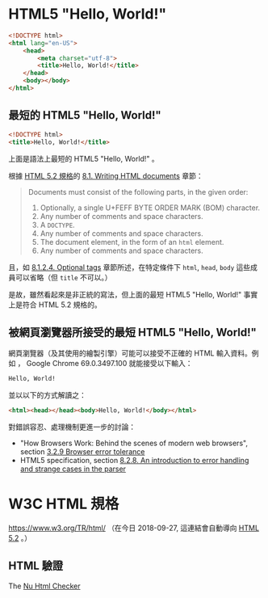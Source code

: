 # HTML5 "Hello, World!"

```HTML
<!DOCTYPE html>
<html lang="en-US">
    <head>
        <meta charset="utf-8">
        <title>Hello, World!</title>
    </head>
    <body></body>
</html>
```


## 最短的 HTML5 "Hello, World!"

```HTML
<!DOCTYPE html>
<title>Hello, World!</title>
```

上面是語法上最短的 HTML5 "Hello, World!"  。

根據 [HTML 5.2  規格][1]的 
[8.1. Writing HTML documents](https://www.w3.org/TR/2017/REC-html52-20171214/syntax.html#writing-html-documents) 
章節：

> Documents must consist of the following parts, in the given order:
> 1. Optionally, a single U+FEFF BYTE ORDER MARK (BOM) character.
> 2. Any number of comments and space characters.
> 3. A `DOCTYPE`.
> 4. Any number of comments and space characters.
> 5. The document element, in the form of an `html` element.
> 6. Any number of comments and space characters.

且，如 
[8.1.2.4. Optional tags](https://www.w3.org/TR/2017/REC-html52-20171214/syntax.html#optional-tags) 
章節所述，在特定條件下 `html`, `head`, `body` 這些成員可以省略（但
 `title`  不可以。）

是故，雖然看起來是非正統的寫法，但上面的最短 HTML5 "Hello, World!"  事實
上是符合 HTML 5.2 規格的。


## 被網頁瀏覽器所接受的最短 HTML5 "Hello, World!"

網頁瀏覽器（及其使用的繪製引擎）可能可以接受不正確的 HTML 輸入資料。例如
， Google Chrome 69.0.3497.100 就能接受以下輸入：

```HTML
Hello, World!
```

並以以下的方式解讀之：

```HTML
<html><head></head><body>Hello, World!</body></html>
```

對錯誤容忍、處理機制更進一步的討論：

* "How Browsers Work: Behind the scenes of modern web browsers", section
[3.2.9 Browser error tolerance](https://www.html5rocks.com/en/tutorials/internals/howbrowserswork/#Browsers_error_tolerance)
* HTML5 specification, section [8.2.8. An introduction to error handling and strange cases in the parser](https://www.w3.org/TR/2017/REC-html52-20171214/syntax.html#an-introduction-to-error-handling-and-strange-cases-in-the-parser)


# W3C HTML  規格

https://www.w3.org/TR/html/ （在今日 2018-09-27,  這連結會自動導向 
[HTML 5.2][1] 。）


## HTML 驗證

The [Nu Html Checker](https://validator.github.io/)


[1]: https://www.w3.org/TR/2017/REC-html52-20171214/
